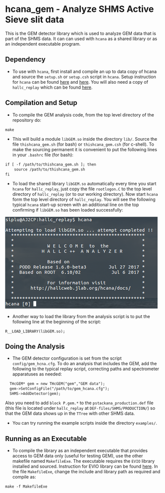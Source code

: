 hcana_gem - Analyze SHMS Active Sieve slit data
===============================================

This is the GEM detector library which is used to analyze GEM data that is part of the SHMS data. It can can used with ```hcana``` as a shared library or as an independent executable program.

Dependency
----------

- To use with ```hcana```, first install and compile an up to data copy of hcana and source the ```setup.sh``` or ```setup.csh``` script in ```hcana```. Setup instruction for ```hcana``` can be found [here][1] and [here][2]. You will also need a copy of ```hallc_replay``` which can be found [here][3].

Compilation and Setup
---------------------
- To compile the GEM analysis code, from the top level directory of the repository do:
```
make
```
- This will build a module ```libGEM.so``` inside the directory ```lib/```. Source the file ```thishcana_gem.sh``` (for bash) or ```thishcana_gem.csh``` (for c-shell). To make the sourcing permanent it is convenient to put the following lines in your ```.bashrc``` file (for bash):

```
if [ -f /path/to/thishcana_gem.sh ]; then 
    source /path/to/thishcana_gem.sh
fi 
```

- To load the shared library ```libGEM.so``` automatically every time you start ```hcana``` for ```hallc_replay```, just copy the file ```rootlogon.C``` to the top level directory of ```hallc_replay``` (or to our working directory).  Now start ```hcana``` form the top level directory of ```hallc_replay```. You will see the following typical ```hcana``` start-up screen with an additional line on the top confirming if ```libGEM.so``` has been loaded successfully:

![](info/ScreenShot.png)

- Another way to load the library from the analysis script is to put the following line at the beginning of the script:
```
R__LOAD_LIBRARY(libGEM.so);
```

Doing the Analysis
-------------------
- The GEM detector configuration is set from the script ```config/gem_hcna.cfg```. To do an analysis that includes the GEM, add the following to the typical replay script, correcting paths and spectrometer apparatuses as needed:
```
  THcGEM* gem = new THcGEM("gem","GEM data");
  gem->SetConfigFile("/path/to/gem_hcana.cfg");
  SHMS->AddDetector(gem);
```
Also you need to add ```block P.gem.*``` to the ```pstackana_production.def``` file (this file is located under ```hallc_replay``` at ```DEF-files/SHMS/PRODUCTION/```) so that the GEM data shows up in the ```TTree``` with other SHMS data.

- You can try running the example scripts inside the directory ```examples/```.


Running as an Executable
-------------------------
- To compile the library as an independent executable that provides access to GEM data only (useful for testing GEM), use the other makefile named ```MakefileExe```. The executable requires the ```EVIO``` library installed and sourced. Instruction for EVIO library can be found [here][4]. In the file ```MakefileExe```, change the include and library path as required and compile as:
```
make -f MakefileExe
```



[1]:https://github.com/JeffersonLab/hcana
[2]:https://hallcweb.jlab.org/wiki/index.php/ROOT_Analyzer/Git
[3]:https://github.com/JeffersonLab/hallc_replay
[4]:https://coda.jlab.org/drupal/content/event-io-evio